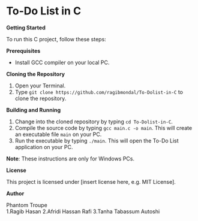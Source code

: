 To-Do List in C
================

**Getting Started**

To run this C project, follow these steps:

**Prerequisites**

* Install GCC compiler on your local PC.

**Cloning the Repository**

1. Open your Terminal.
2. Type `git clone https://github.com/ragibmondal/To-Dolist-in-C` to clone the repository.

**Building and Running**

1. Change into the cloned repository by typing `cd To-Dolist-in-C`.
2. Compile the source code by typing `gcc main.c -o main`. This will create an executable file `main` on your PC.
3. Run the executable by typing `./main`. This will open the To-Do List application on your PC.

**Note**: These instructions are only for Windows PCs.

**License**

This project is licensed under [insert license here, e.g. MIT License].

**Author**

Phantom Troupe  
1.Ragib Hasan
2.Afridi Hassan Rafi
3.Tanha Tabassum Autoshi 
